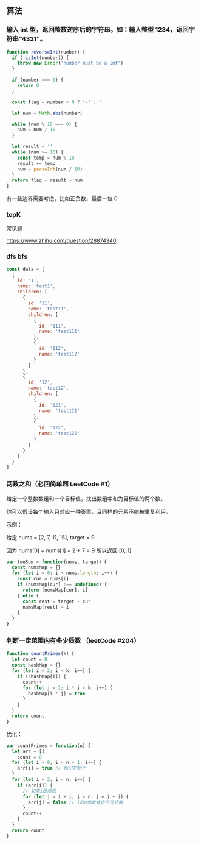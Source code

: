 ## 算法

### 输入 int 型，返回整数逆序后的字符串。如：输入整型 1234，返回字符串“4321”。

```js
function reverseInt(number) {
  if (!isInt(number)) {
    throw new Error('number must be a int')
  }

  if (number === 0) {
    return 0
  }

  const flag = number < 0 ? '-' : ''

  let num = Math.abs(number)

  while (num % 10 === 0) {
    num = num / 10
  }

  let result = ''
  while (num >= 10) {
    const temp = num % 10
    result += temp
    num = parseInt(num / 10)
  }
  return flag + result + num
}
```

有一些边界需要考虑，比如正负数，最后一位 0

### topK

常见题

https://www.zhihu.com/question/28874340

### dfs bfs

```js
const data = [
  {
    id: '1',
    name: 'test1',
    children: [
      {
        id: '11',
        name: 'test11',
        children: [
          {
            id: '111',
            name: 'test111'
          },
          {
            id: '112',
            name: 'test112'
          }
        ]
      },
      {
        id: '12',
        name: 'test12',
        children: [
          {
            id: '121',
            name: 'test121'
          },
          {
            id: '122',
            name: 'test122'
          }
        ]
      }
    ]
  }
]
```

### 两数之和（必回简单题 LeetCode #1）

给定一个整数数组和一个目标值，找出数组中和为目标值的两个数。

你可以假设每个输入只对应一种答案，且同样的元素不能被重复利用。

示例：

给定 nums = [2, 7, 11, 15], target = 9

因为 nums[0] + nums[1] = 2 + 7 = 9
所以返回 [0, 1]

```js
var twoSum = function(nums, target) {
  const numsMap = {}
  for (let i = 0; i < nums.length; i++) {
    const cur = nums[i]
    if (numsMap[cur] !== undefined) {
      return [numsMap[cur], i]
    } else {
      const rest = target - cur
      numsMap[rest] = i
    }
  }
}
```

### 判断一定范围内有多少质数 （leetCode #204）

```js
function countPrimes(k) {
  let count = 0
  const hashMap = {}
  for (let i = 2; i < k; i++) {
    if (!hashMap[i]) {
      count++
      for (let j = 2; i * j < k; j++) {
        hashMap[i * j] = true
      }
    }
  }
  return count
}
```

优化：

```js
var countPrimes = function(n) {
  let arr = [],
    count = 0
  for (let i = 0; i < n + 1; i++) {
    arr[i] = true // 标记初始化
  }
  for (let i = 2; i < n; i++) {
    if (arr[i]) {
      // 如果i是质数
      for (let j = i + i; j < n; j = j + i) {
        arr[j] = false // i的n倍数肯定不是质数
      }
      count++
    }
  }
  return count
}
```
